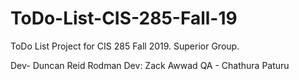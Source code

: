 # ToDo-List-CIS-285-Fall-19
ToDo List Project for CIS 285 Fall 2019. Superior Group.

Dev- Duncan Reid Rodman
Dev: Zack Awwad
QA - Chathura Paturu
